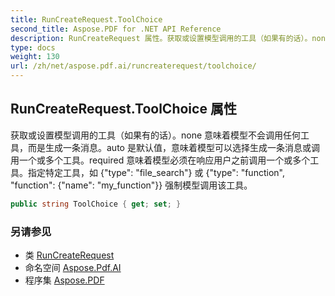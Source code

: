 ```yaml
---
title: RunCreateRequest.ToolChoice
second_title: Aspose.PDF for .NET API Reference
description: RunCreateRequest 属性。获取或设置模型调用的工具（如果有的话）。none 意味着模型不会调用任何工具，而是生成一条消息。auto 是默认值，意味着模型可以选择生成一条消息或调用一个或多个工具。required 意味着模型必须在响应用户之前调用一个或多个工具。指定特定工具，如 {"type": "file_search"} 或 {"type": "function", "function": {"name": "my_function"}} 强制模型调用该工具。
type: docs
weight: 130
url: /zh/net/aspose.pdf.ai/runcreaterequest/toolchoice/
---
```

## RunCreateRequest.ToolChoice 属性

获取或设置模型调用的工具（如果有的话）。none 意味着模型不会调用任何工具，而是生成一条消息。auto 是默认值，意味着模型可以选择生成一条消息或调用一个或多个工具。required 意味着模型必须在响应用户之前调用一个或多个工具。指定特定工具，如 {"type": "file_search"} 或 {"type": "function", "function": {"name": "my_function"}} 强制模型调用该工具。

```csharp
public string ToolChoice { get; set; }
```

### 另请参见

* 类 [RunCreateRequest](../)
* 命名空间 [Aspose.Pdf.AI](../../../aspose.pdf.ai/)
* 程序集 [Aspose.PDF](../../../)